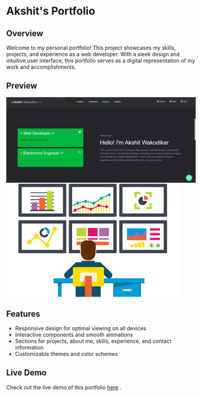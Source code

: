 # Akshit's Portfolio

## Overview

Welcome to my personal portfolio! This project showcases my skills, projects, and experience as a web developer. With a sleek design and intuitive user interface, this portfolio serves as a digital representation of my work and accomplishments.

## Preview

![Preview 1](ss1.png)
![Preview 2](ss2.jpeg)

## Features

- Responsive design for optimal viewing on all devices
- Interactive components and smooth animations
- Sections for projects, about me, skills, experience, and contact information
- Customizable themes and color schemes
  
## Live Demo

Check out the live demo of this portfolio [here](https://akshit-wakodikar.onrender.com) .
